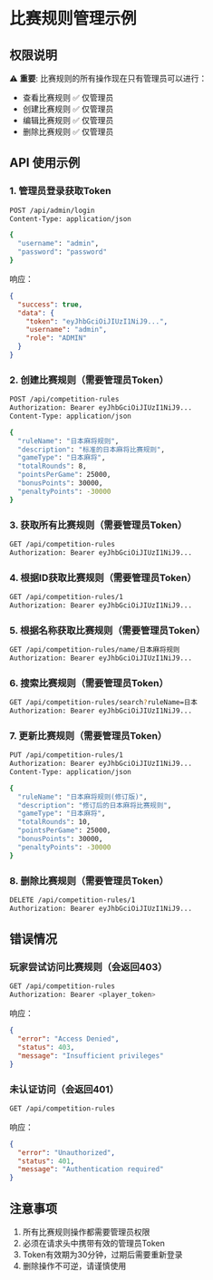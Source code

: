 # 比赛规则管理示例

## 权限说明
⚠️ **重要**: 比赛规则的所有操作现在只有管理员可以进行：
- 查看比赛规则 ✅ 仅管理员
- 创建比赛规则 ✅ 仅管理员  
- 编辑比赛规则 ✅ 仅管理员
- 删除比赛规则 ✅ 仅管理员

## API 使用示例

### 1. 管理员登录获取Token
```bash
POST /api/admin/login
Content-Type: application/json

{
  "username": "admin",
  "password": "password"
}
```

响应：
```json
{
  "success": true,
  "data": {
    "token": "eyJhbGciOiJIUzI1NiJ9...",
    "username": "admin",
    "role": "ADMIN"
  }
}
```

### 2. 创建比赛规则（需要管理员Token）
```bash
POST /api/competition-rules
Authorization: Bearer eyJhbGciOiJIUzI1NiJ9...
Content-Type: application/json

{
  "ruleName": "日本麻将规则",
  "description": "标准的日本麻将比赛规则",
  "gameType": "日本麻将",
  "totalRounds": 8,
  "pointsPerGame": 25000,
  "bonusPoints": 30000,
  "penaltyPoints": -30000
}
```

### 3. 获取所有比赛规则（需要管理员Token）
```bash
GET /api/competition-rules
Authorization: Bearer eyJhbGciOiJIUzI1NiJ9...
```

### 4. 根据ID获取比赛规则（需要管理员Token）
```bash
GET /api/competition-rules/1
Authorization: Bearer eyJhbGciOiJIUzI1NiJ9...
```

### 5. 根据名称获取比赛规则（需要管理员Token）
```bash
GET /api/competition-rules/name/日本麻将规则
Authorization: Bearer eyJhbGciOiJIUzI1NiJ9...
```

### 6. 搜索比赛规则（需要管理员Token）
```bash
GET /api/competition-rules/search?ruleName=日本
Authorization: Bearer eyJhbGciOiJIUzI1NiJ9...
```

### 7. 更新比赛规则（需要管理员Token）
```bash
PUT /api/competition-rules/1
Authorization: Bearer eyJhbGciOiJIUzI1NiJ9...
Content-Type: application/json

{
  "ruleName": "日本麻将规则(修订版)",
  "description": "修订后的日本麻将比赛规则",
  "gameType": "日本麻将",
  "totalRounds": 10,
  "pointsPerGame": 25000,
  "bonusPoints": 30000,
  "penaltyPoints": -30000
}
```

### 8. 删除比赛规则（需要管理员Token）
```bash
DELETE /api/competition-rules/1
Authorization: Bearer eyJhbGciOiJIUzI1NiJ9...
```

## 错误情况

### 玩家尝试访问比赛规则（会返回403）
```bash
GET /api/competition-rules
Authorization: Bearer <player_token>
```

响应：
```json
{
  "error": "Access Denied",
  "status": 403,
  "message": "Insufficient privileges"
}
```

### 未认证访问（会返回401）
```bash
GET /api/competition-rules
```

响应：
```json
{
  "error": "Unauthorized", 
  "status": 401,
  "message": "Authentication required"
}
```

## 注意事项

1. 所有比赛规则操作都需要管理员权限
2. 必须在请求头中携带有效的管理员Token
3. Token有效期为30分钟，过期后需要重新登录
4. 删除操作不可逆，请谨慎使用

